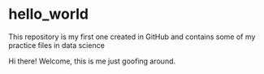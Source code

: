 # hello_world
This repository is my first one created in GitHub and contains some of my practice files in data science

Hi there!
Welcome, this is me just goofing around.

